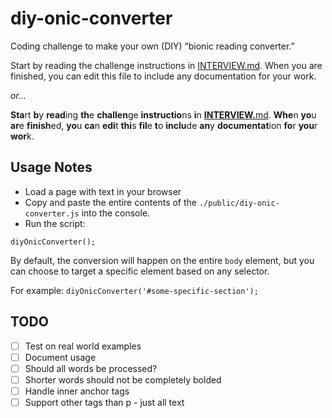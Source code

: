# diy-onic-converter
Coding challenge to make your own (DIY) “bionic reading converter.”

Start by reading the challenge instructions in [INTERVIEW.md](./INTERVIEW.md). When you are finished, you can edit this file to include any documentation for your work.

_or…_

**Sta**rt **b**y **read**ing **th**e **challen**ge **instructio**ns **i**n **[INTERVIEW.](./INTERVIEW.md)**[md](./INTERVIEW.md). **Whe**n **yo**u **ar**e **finish**ed, **yo**u **ca**n **edi**t **thi**s **fil**e **t**o **inclu**de **an**y **documentat**ion **fo**r **you**r **wor**k.

## Usage Notes

* Load a page with text in your browser
* Copy and paste the entire contents of the `./public/diy-onic-converter.js` into the console.
* Run the script:
```
diyOnicConverter();
```
By default, the conversion will happen on the entire `body` element, but you can choose to target a specific element based on any selector.

For example: `diyOnicConverter('#some-specific-section');`

## TODO
* [ ] Test on real world examples
* [ ] Document usage
* [ ] Should all words be processed? 
* [ ] Shorter words should not be completely bolded
* [ ] Handle inner anchor tags
* [ ] Support other tags than p - just all text
